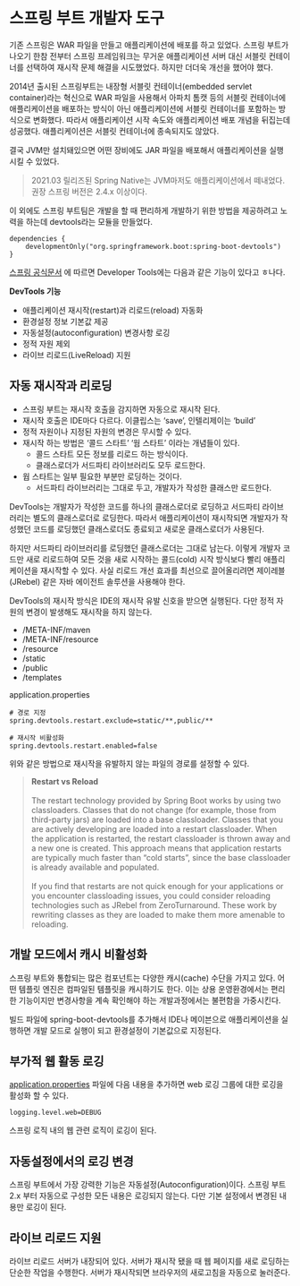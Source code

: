 # 스프링 부트 개발자 도구

기존 스프링은 WAR 파일을 만들고 애플리케이션에 배포를 하고 있었다. 스프링 부트가 나오기 한참 전부터 스프링 프레임워크는 무거운 애플리케이션 서버 대신 서블릿 컨테이너를 선택하여 재시작 문제 해결을 시도했었다. 하지만 더더욱 개선을 했어야 했다.

2014년 출시된 스프링부트는 내장형 서블릿 컨테이너(embedded servlet container)라는 혁신으로 WAR 파일을 사용해서 아파치 톰캣 등의 서블릿 컨테이너에 애플리케이션을 배포하는 방식이 아닌 애플리케이션에 서블릿 컨테이너를 포함하는 방식으로 변화했다. 따라서 애플리케이션 시작 속도와 애플리케이션 배포 개념을 뒤집는데 성공했다. 애플리케이션은 서블릿 컨테이너에 종속되지도 않았다.

결국 JVM만 설치돼있으면 어떤 장비에도 JAR 파일을 배포해서 애플리케이션을 실행시킬 수 있었다.

> 2021.03 릴리즈된 Spring Native는 JVM마저도 애플리케이션에서 떼내었다. 권장 스프링 버전은 2.4.x 이상이다.

이 외에도 스프링 부트팀은 개발을 할 때 편리하게 개발하기 위한 방법을 제공하려고 노력을 하는데 devtools라는 모듈을 만들었다.



```
dependencies {
    developmentOnly("org.springframework.boot:spring-boot-devtools")
}
```

[스프링 공식문서](https://docs.spring.io/spring-boot/docs/current/reference/html/using.html#using.devtools) 에 따르면 Developer Tools에는 다음과 같은 기능이 있다고 ㅎ나다.

**DevTools 기능**

- 애플리케이션 재시작(restart)과 리로드(reload) 자동화
- 환경설정 정보 기본값 제공
- 자동설정(autoconfiguration) 변경사항 로깅
- 정적 자원 제외
- 라이브 리로드(LiveReload) 지원

## 자동 재시작과 리로딩

- 스프링 부트는 재시작 호출을 감지하면 자동으로 재시작 된다.
- 재시작 호출은 IDE마다 다르다. 이클립스는 ‘save’, 인텔리제이는 ‘build’
- 정적 자원이나 지정된 자원의 변경은 무시할 수 있다.
- 재시작 하는 방법은 ‘콜드 스타트’ ‘웜 스타트’ 이라는 개념들이 있다.
  - 콜드 스타트 모든 정보를 리로드 하는 방식이다.
  - 클래스로더가 서드파티 라이브러리도 모두 로드한다.
- 웝 스타트는 일부 필요한 부분만 로딩하는 것이다.
  - 서드파티 라이브러리는 그대로 두고, 개발자가 작성한 클래스만 로드한다.


DevTools는 개발자가 작성한 코드를 하나의 클래스로더로 로딩하고 서드파티 라이브러리는 별도의 클래스로더로 로딩한다. 따라서 애플리케이션이 재시작되면 개발자가 작성했던 코드를 로딩했던 클래스로더도 종료되고 새로운 클래스로더가 사용된다. 

하지만 서드파티 라이브러리를 로딩했던 클래스로더는 그대로 남는다. 이렇게 개발자 코드만 새로 리로드하여 모든 것을 새로 시작하는 콜드(cold) 시작 방식보다 빨리 애플리케이션을 재시작할 수 있다. 사실 리로드 개선 효과를 최선으로 끌어올리려면 제이레블(JRebel) 같은 자바 에이전트 솔루션을 사용해야 한다.

DevTools의 재시작 방식은 IDE의 재시작 유발 신호을 받으면 실행된다.
다만 정적 자원의 변경이 발생해도 재시작을 하지 않는다.

- /META-INF/maven
- /META-INF/resource
- /resource
- /static
- /public
- /templates

application.properties

```
# 경로 지정
spring.devtools.restart.exclude=static/**,public/**

# 재시작 비활성화
spring.devtools.restart.enabled=false
```

위와 같은 방법으로 재시작을 유발하지 않는 파일의 경로를 설정할 수 있다.

> **Restart vs Reload** </br></br>
> The restart technology provided by Spring Boot works by using two classloaders. Classes that do not change (for example, those from third-party jars) are loaded into a base classloader. Classes that you are actively developing are loaded into a restart classloader. When the application is restarted, the restart classloader is thrown away and a new one is created. This approach means that application restarts are typically much faster than “cold starts”, since the base classloader is already available and populated.</br></br>
> If you find that restarts are not quick enough for your applications or you encounter classloading issues, you could consider reloading technologies such as JRebel from ZeroTurnaround. These work by rewriting classes as they are loaded to make them more amenable to reloading.

## 개발 모드에서 캐시 비활성화

스프링 부트와 통합되는 많은 컴포넌트는 다양한 캐시(cache) 수단을 가지고 있다. 어떤 템플릿 엔진은 컴파일된 템플릿을 캐시하기도 한다. 이는 상용 운영환경에서는 편리한 기능이지만 변경사항을 계속 확인해야 하는 개발과정에서는 불편함을 가중시킨다.

빌드 파일에 spring-boot-devtools를 추가해서 IDE나 메이븐으로 애플리케이션을 실행하면 개발 모드로 실행이 되고 환경설정이 기본값으로 지정된다.

## 부가적 웹 활동 로깅


[application.properties](http://application.properties) 파일에 다음 내용을 추가하면 web 로깅 그룹에 대한 로깅을 활성화 할 수 있다.

```
logging.level.web=DEBUG
```

스프링 로직 내의 웹 관련 로직이 로깅이 된다.

## 자동설정에서의 로깅 변경

스프링 부트에서 가장 강력한 기능은 자동설정(Autoconfiguration)이다. 스프링 부트2.x 부터 자동으로 구성한 모든 내용은 로깅되지 않는다. 다만 기본 설정에서 변경된 내용만 로깅이 된다.

## 라이브 리로드 지원

라이브 리로드 서버가 내장되어 있다. 서버가 재시작 됐을 때 웹 페이지를 새로 로딩하는 단순한 작업을 수행한다. 서버가 재시작되면 브라우저의 새로고침을 자동으로 눌러준다.
